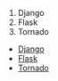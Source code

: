 1. Django
2. Flask
3. Tornado
* [Django](WebFramework/Django框架.md)
* [Flask](WebFramework/Flask框架.md)
* [Tornado](WebFramework/Tornado框架.md)
